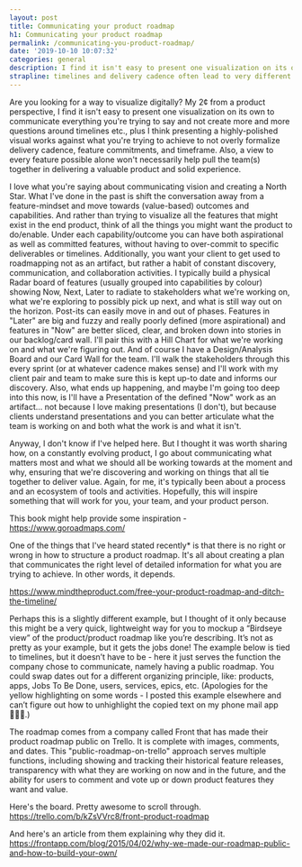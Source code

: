 ```yaml
---
layout: post
title: Communicating your product roadmap
h1: Communicating your product roadmap
permalink: /communicating-you-product-roadmap/
date: '2019-10-10 10:07:32'
categories: general
description: I find it isn't easy to present one visualization on its own to communicate everything you're trying to say and not create more and more questions around timelines etc.
strapline: timelines and delivery cadence often lead to very different challenges and pressures. 
---
```

Are you looking for a way to visualize digitally? My 2¢ from a product perspective, I find it isn't easy to present one visualization on its own to communicate everything you're trying to say and not create more and more questions around timelines etc., plus I think presenting a highly-polished visual works against what you're trying to achieve to not overly formalize delivery cadence, feature commitments, and timeframe. Also, a view to every feature possible alone won't necessarily help pull the team(s) together in delivering a valuable product and solid experience. 

I love what you're saying about communicating vision and creating a North Star. What I've done in the past is shift the conversation away from a feature-mindset and move towards (value-based) outcomes and capabilities. And rather than trying to visualize all the features that might exist in the end product, think of all the things you might want the product to do/enable. Under each capability/outcome you can have both aspirational as well as committed features, without having to over-commit to specific deliverables or timelines. Additionally, you want your client to get used to roadmapping not as an artifact, but rather a habit of constant discovery, communication, and collaboration activities. I typically build a physical Radar board of features (usually grouped into capabilities by colour) showing Now, Next, Later to radiate to stakeholders what we're working on, what we're exploring to possibly pick up next, and what is still way out on the horizon. Post-its can easily move in and out of phases. Features in "Later" are big and fuzzy and really poorly defined (more aspirational) and features in "Now" are better sliced, clear, and broken down into stories in our backlog/card wall. I'll pair this with a Hill Chart for what we're working on and what we're figuring out. And of course I have a Design/Analysis Board and our Card Wall for the team. I'll walk the stakeholders through this every sprint (or at whatever cadence makes sense) and I'll work with my client pair and team to make sure this is kept up-to date and informs our discovery. Also, what ends up happening, and maybe I'm going too deep into this now, is I'll have a Presentation of the defined "Now" work as an artifact... not because I love making presentations (I don't), but because clients understand presentations and you can better articulate what the team is working on and both what the work is and what it isn't.

Anyway, I don't know if I've helped here. But I thought it was worth sharing how, on a constantly evolving product, I go about communicating what matters most and what we should all be working towards at the moment and why, ensuring that we're discovering and working on things that all tie together to deliver value. Again, for me, it's typically been about a process and an ecosystem of tools and activities. Hopefully, this will inspire something that will work for you, your team, and your product person.



This book might help provide some inspiration - https://www.goroadmaps.com/

One of the things that I've heard stated recently* is that there is no right or wrong in how to structure a product roadmap. It's all about creating a plan that communicates the right level of detailed information for what you are trying to achieve. In other words, it depends.


https://www.mindtheproduct.com/free-your-product-roadmap-and-ditch-the-timeline/



Perhaps this is a slightly different example, but I thought of it only because this might be a very quick, lightweight way for you to mockup a “Birdseye view” of the product/product roadmap like you’re describing. It’s not as pretty as your example, but it gets the jobs done! The example below is tied to timelines, but it doesn’t have to be - here it just serves the function the company chose to communicate, namely having a public roadmap. You could swap dates out for a different organizing principle, like: products, apps, Jobs To Be Done, users, services, epics, etc. (Apologies for the yellow highlighting on some words - I posted this example elsewhere and can’t figure out how to unhighlight the copied text on my phone mail app 🤷🏼‍♀️.)

The roadmap comes from a company called Front that has made their product roadmap public on Trello. It is complete with images, comments, and dates. This "public-roadmap-on-trello" approach serves multiple functions, including showing and tracking their historical feature releases, transparency with what they are working on now and in the future, and the ability for users to comment and vote up or down product features they want and value.

Here's the board. Pretty awesome to scroll through.
https://trello.com/b/kZsVVrc8/front-product-roadmap

And here's an article from them explaining why they did it.
https://frontapp.com/blog/2015/04/02/why-we-made-our-roadmap-public-and-how-to-build-your-own/


